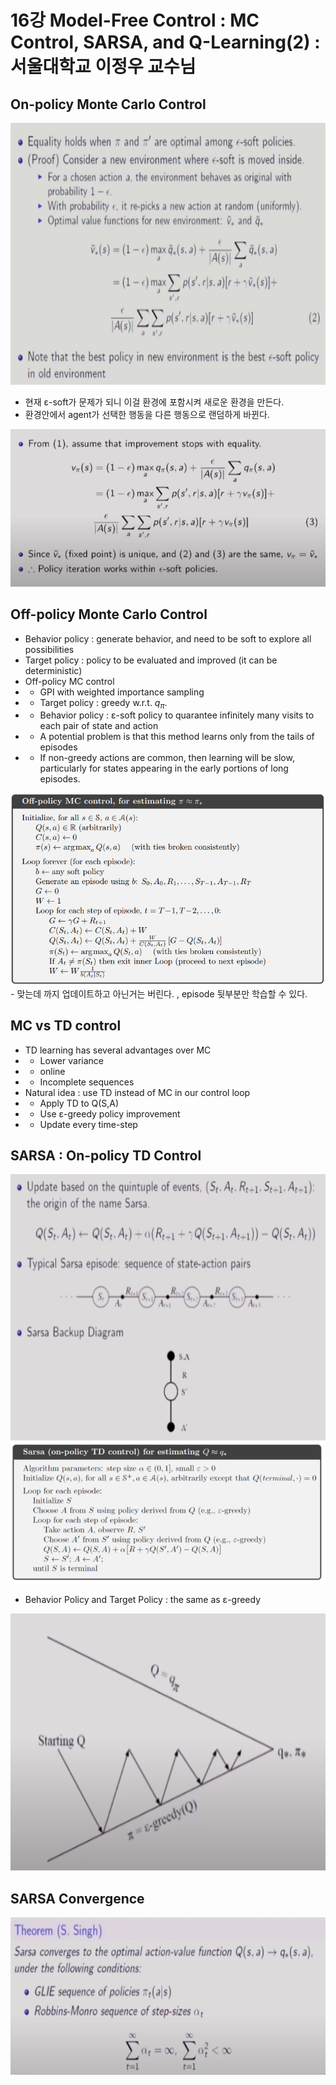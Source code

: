 # 16강 Model-Free Control : MC Control, SARSA, and Q-Learning(2) : 서울대학교 이정우 교수님

## On-policy Monte Carlo Control
<img src="./img/92_algorithm.PNG">   

- 현재 &epsilon;-soft가 문제가 되니 이걸 환경에 포함시켜 새로운 환경을 만든다.
- 환경안에서 agent가 선택한 행동을 다른 행동으로 랜덤하게 바뀐다.

<img src="./img/93_algorithm.PNG">   

## Off-policy Monte Carlo Control
- Behavior policy : generate behavior, and need to be soft to explore all possibilities
- Target policy : policy to be evaluated and improved (it can be deterministic)
- Off-policy MC control
- - GPI with weighted importance sampling
- - Target policy : greedy w.r.t. $q_\pi$.
- - Behavior policy : &epsilon;-soft policy to quarantee infinitely many visits to each pair of state and action
- - A potential problem is that this method learns only from the tails of episodes
- - If non-greedy actions are common, then learning will be slow, particularly for states appearing in the early portions of long episodes.  
<img src="./img/94_algorithm.PNG">   
- 맞는데 까지 업데이트하고 아닌거는 버린다. , episode 뒷부분만 학습할 수 있다.

## MC vs TD control
- TD learning has several advantages over MC
- - Lower variance
- - online
- - Incomplete sequences
- Natural idea : use TD instead of MC in our control loop
- - Apply TD to Q(S,A)
- - Use &epsilon;-greedy policy improvement
- - Update every time-step

## SARSA : On-policy TD Control
<img src="./img/95_algorithm.PNG">   

<img src="./img/96_algorithm.PNG">   

- Behavior Policy and Target Policy : the same as &epsilon;-greedy  

<img src="./img/97_algorithm.PNG">   

## SARSA Convergence
<img src="./img/98_algorithm.PNG">   
